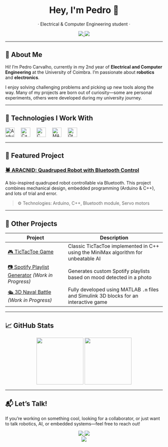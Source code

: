 
<h1 align="center">Hey, I'm Pedro 👋</h1>

<p align="center">
  · Electrical & Computer Engineering student ·
</p>

<p align="center">
  <a href="https://www.linkedin.com/in/pedro-carvalho-760678280/" target="_blank">
    <img src="https://img.shields.io/badge/LinkedIn-blue?style=for-the-badge&logo=linkedin&logoColor=white" />
  </a>
  <a href="mailto:pedrobcarvalho01@gmail.com">
    <img src="https://img.shields.io/badge/Gmail-D14836?style=for-the-badge&logo=gmail&logoColor=white" />
  </a>
</p>

---

## 🌟 About Me

Hi! I’m Pedro Carvalho, currently in my 2nd year of **Electrical and Computer Engineering** at the University of Coimbra. I’m passionate about **robotics** and **electronics**.

I enjoy solving challenging problems and picking up new tools along the way. Many of my projects are born out of curiosity—some are personal experiments, others were developed during my university journey.

---

## 🔧 Technologies I Work With

<div align="left">
  <img src="https://cdn.jsdelivr.net/gh/devicons/devicon/icons/arduino/arduino-original.svg" height="30" alt="Arduino" />
  <img width="12"/>
  <img src="https://cdn.jsdelivr.net/gh/devicons/devicon/icons/cplusplus/cplusplus-original.svg" height="30" alt="C++" />
  <img width="12"/>
  <img src="https://cdn.jsdelivr.net/gh/devicons/devicon/icons/c/c-original.svg" height="30" alt="C" />
  <img width="12"/>
  <img src="https://cdn.jsdelivr.net/gh/devicons/devicon/icons/matlab/matlab-original.svg" height="30" alt="MATLAB" />
  <img width="12"/>
  <img src="https://cdn.jsdelivr.net/gh/devicons/devicon/icons/qt/qt-original.svg" height="30" alt="Qt" />
</div>

---

## 🧠 Featured Project

### [🕷 ARACNID: Quadruped Robot with Bluetooth Control](https://github.com/pedrobcarvalho0601/ARACNID_PROJECT)
A bio-inspired quadruped robot controllable via Bluetooth. This project combines mechanical design, embedded programming (Arduino & C++), and lots of trial and error.  
> ⚙️ Technologies: Arduino, C++, Bluetooth module, Servo motors

---

## 📌 Other Projects

| Project | Description |
|--------|-------------|
| [🎮 TicTacToe Game](https://github.com/pedrobcarvalho0601/TicTacToe) | Classic TicTacToe implemented in C++ using the MiniMax algorithm for unbeatable AI |
| [📷 Spotify Playlist Generator](#) _(Work in Progress)_ | Generates custom Spotify playlists based on mood detected in a photo |
| [🛳️ 3D Naval Battle](#) _(Work in Progress)_ | Fully developed using MATLAB `.m` files and Simulink 3D blocks for an interactive game |

---

## 📈 GitHub Stats

<div align="center">
  <img src="https://github-readme-stats.vercel.app/api?username=pedrobcarvalho0601&show_icons=true&theme=tokyonight&count_private=true&custom_title=My%20GitHub%20Stats" height="150"/>
  <img src="https://github-readme-stats.vercel.app/api/top-langs/?username=pedrobcarvalho0601&layout=compact&theme=tokyonight" height="150"/>
</div>

---

## 📬 Let’s Talk!

If you’re working on something cool, looking for a collaborator, or just want to talk robotics, AI, or embedded systems—feel free to reach out!

<div align="center">
  <a href="https://www.linkedin.com/in/pedro-carvalho-760678280/" target="_blank">
    <img src="https://img.shields.io/badge/LinkedIn-blue?style=for-the-badge&logo=linkedin&logoColor=white" />
  </a>
  <a href="mailto:pedrobcarvalho01@gmail.com">
    <img src="https://img.shields.io/badge/Gmail-D14836?style=for-the-badge&logo=gmail&logoColor=white" />
  </a>
</div>

<div align="center">
  <img src="https://visitcount.itsvg.in/api?id=pedrobcarvalho0601&icon=2&color=0" />
</div>
